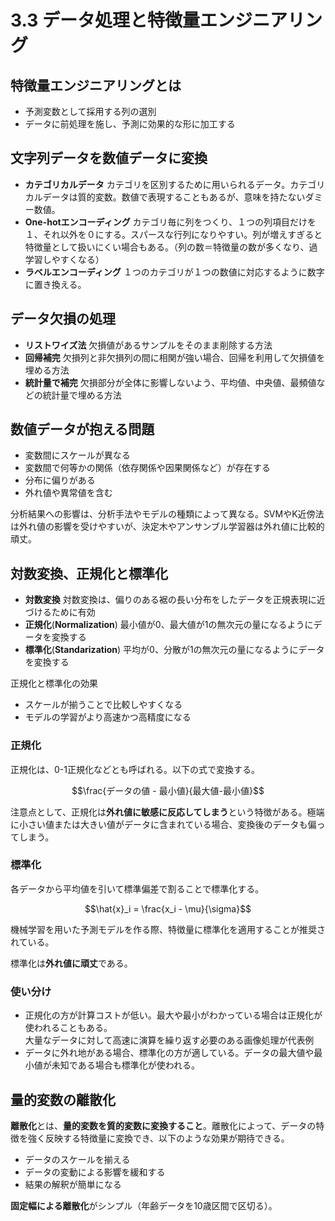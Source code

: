 <script type="text/javascript" async src="https://cdnjs.cloudflare.com/ajax/libs/mathjax/3.2.2/es5/tex-mml-chtml.min.js">
</script>
<script type="text/x-mathjax-config">
 MathJax.Hub.Config({
 tex2jax: {
 inlineMath: [['$', '$'] ],
 displayMath: [ ['$$','$$'], ["\\[","\\]"] ]
 }
 });
</script>

# 3.3 データ処理と特徴量エンジニアリング

## 特徴量エンジニアリングとは

- 予測変数として採用する列の選別
- データに前処理を施し、予測に効果的な形に加工する

## 文字列データを数値データに変換

- **カテゴリカルデータ** カテゴリを区別するために用いられるデータ。カテゴリカルデータは質的変数。数値で表現することもあるが、意味を持たないダミー数値。
- **One-hotエンコーディング** カテゴリ毎に列をつくり、１つの列項目だけを１、それ以外を０にする。スパースな行列になりやすい。列が増えすぎると特徴量として扱いにくい場合もある。（列の数＝特徴量の数が多くなり、過学習しやすくなる）
- **ラベルエンコーディング** １つのカテゴリが１つの数値に対応するように数字に置き換える。

## データ欠損の処理

- **リストワイズ法** 欠損値があるサンプルをそのまま削除する方法
- **回帰補完** 欠損列と非欠損列の間に相関が強い場合、回帰を利用して欠損値を埋める方法
- **統計量で補完** 欠損部分が全体に影響しないよう、平均値、中央値、最頻値などの統計量で埋める方法

## 数値データが抱える問題

- 変数間にスケールが異なる
- 変数間で何等かの関係（依存関係や因果関係など）が存在する
- 分布に偏りがある
- 外れ値や異常値を含む

分析結果への影響は、分析手法やモデルの種類によって異なる。SVMやK近傍法は外れ値の影響を受けやすいが、決定木やアンサンブル学習器は外れ値に比較的頑丈。


## 対数変換、正規化と標準化

- **対数変換** 対数変換は、偏りのある裾の長い分布をしたデータを正規表現に近づけるために有効
- **正規化**(**Normalization**) 最小値が0、最大値が1の無次元の量になるようにデータを変換する
- **標準化**(**Standarization**) 平均が0、分散が1の無次元の量になるようにデータを変換する

正規化と標準化の効果
- スケールが揃うことで比較しやすくなる
- モデルの学習がより高速かつ高精度になる

### 正規化

正規化は、0-1正規化などとも呼ばれる。以下の式で変換する。

$$\frac{データの値 - 最小値}{最大値-最小値}$$

注意点として、正規化は**外れ値に敏感に反応してしまう**という特徴がある。極端に小さい値または大きい値がデータに含まれている場合、変換後のデータも偏ってしまう。

### 標準化

各データから平均値を引いて標準偏差で割ることで標準化する。

$$\hat{x}_i = \frac{x_i - \mu}{\sigma}$$

機械学習を用いた予測モデルを作る際、特徴量に標準化を適用することが推奨されている。

標準化は**外れ値に頑丈**である。

### 使い分け

- 正規化の方が計算コストが低い。最大や最小がわかっている場合は正規化が使われることもある。<br>
大量なデータに対して高速に演算を繰り返す必要のある画像処理が代表例
- データに外れ地がある場合、標準化の方が適している。データの最大値や最小値が未知である場合も標準化が使われる。

## 量的変数の離散化

**離散化**とは、**量的変数を質的変数に変換すること**。離散化によって、データの特徴を強く反映する特徴量に変換でき、以下のような効果が期待できる。

- データのスケールを揃える
- データの変動による影響を緩和する
- 結果の解釈が簡単になる

**固定幅による離散化**がシンプル（年齢データを10歳区間で区切る）。


 